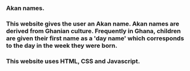### Akan names.
### This website gives the user an Akan name. Akan names are derived from Ghanian culture. Frequently in Ghana, children are given their first name as a 'day name' which corresponds to the day in the week they were born.
### This website uses HTML, CSS and Javascript.

